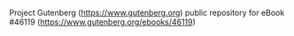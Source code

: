 Project Gutenberg (https://www.gutenberg.org) public repository for eBook #46119 (https://www.gutenberg.org/ebooks/46119)
